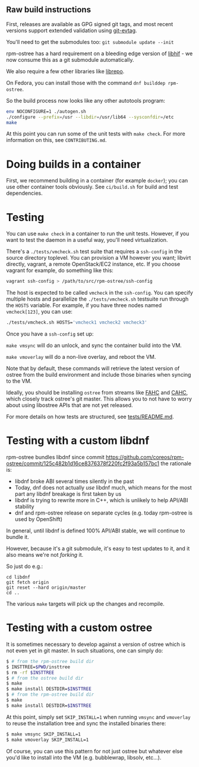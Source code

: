 Raw build instructions
----------------------

First, releases are available as GPG signed git tags, and most recent
versions support extended validation using
[git-evtag](https://github.com/cgwalters/git-evtag).

You'll need to get the submodules too: `git submodule update --init`

rpm-ostree has a hard requirement on a bleeding edge version of
[libhif](https://github.com/rpm-software-management/libhif/) - we now
consume this as a git submodule automatically.

We also require a few other libraries like
[librepo](https://github.com/rpm-software-management/librepo).

On Fedora, you can install those with the command `dnf builddep rpm-ostree`.

So the build process now looks like any other autotools program:

```sh
env NOCONFIGURE=1 ./autogen.sh
./configure --prefix=/usr --libdir=/usr/lib64 --sysconfdir=/etc
make
```

At this point you can run some of the unit tests with `make check`.
For more information on this, see `CONTRIBUTING.md`.

Doing builds in a container
===========================

First, we recommend building in a container (for example `docker`); you can use
other container tools obviously.  See `ci/build.sh` for build and test
dependencies.

Testing
=======

You can use `make check` in a container to run the unit tests.  However,
if you want to test the daemon in a useful way, you'll need virtualization.

There's a `./tests/vmcheck.sh` test suite that requires a `ssh-config` in the
source directory toplevel.  You can provision a VM however you want; libvirt
directly, vagrant, a remote OpenStack/EC2 instance, etc.  If you choose
vagrant for example, do something like this:

```sh
vagrant ssh-config > /path/to/src/rpm-ostree/ssh-config
```

The host is expected to be called `vmcheck` in the
`ssh-config`. You can specify multiple hosts and parallelize
the `./tests/vmcheck.sh` testsuite run through the `HOSTS`
variable. For example, if you have three nodes named
`vmcheck[123]`, you can use:

```sh
./tests/vmcheck.sh HOSTS='vmcheck1 vmcheck2 vmcheck3'
```

Once you have a `ssh-config` set up:

`make vmsync` will do an unlock, and sync the container build
into the VM.

`make vmoverlay` will do a non-live overlay, and reboot the VM.

Note that by default, these commands will retrieve the latest version of ostree
from the build environment and include those binaries when syncing to the VM.

Ideally, you should be installing `ostree` from streams like
[FAHC](https://pagure.io/fedora-atomic-host-continuous/) and
[CAHC](https://wiki.centos.org/SpecialInterestGroup/Atomic/Devel), which closely
track ostree's git master. This allows you to not have to worry about using
libostree APIs that are not yet released.

For more details on how tests are structured, see [tests/README.md](tests/README.md).

Testing with a custom libdnf
============================

rpm-ostree bundles libdnf since commit https://github.com/coreos/rpm-ostree/commit/125c482b1d16ce8376378f220fc2f93a5b157bc1
the rationale is:

 - libdnf broke ABI several times silently in the past
 - Today, dnf does not actually *use* libdnf much, which means
   for the most part any libdnf breakage is first taken by us
 - libdnf is trying to rewrite more in C++, which is unlikely to help
   API/ABI stability
 - dnf and rpm-ostree release on separate cycles (e.g. today rpm-ostree
   is used by OpenShift)

In general, until libdnf is defined 100% API/ABI stable, we will
continue to bundle it.

However, because it's a git submodule, it's easy to test updates
to it, and it also means we're not *forking* it.

So just do e.g.:
```
cd libdnf
git fetch origin
git reset --hard origin/master
cd ..
```

The various `make` targets will pick up the changes and recompile.

Testing with a custom ostree
============================

It is sometimes necessary to develop against a version of ostree which is not
even yet in git master. In such situations, one can simply do:

```sh
$ # from the rpm-ostree build dir
$ INSTTREE=$PWD/insttree
$ rm -rf $INSTTREE
$ # from the ostree build dir
$ make
$ make install DESTDIR=$INSTTREE
$ # from the rpm-ostree build dir
$ make
$ make install DESTDIR=$INSTTREE
```

At this point, simply set `SKIP_INSTALL=1` when running `vmsync` and `vmoverlay`
to reuse the installation tree and sync the installed binaries there:

```sh
$ make vmsync SKIP_INSTALL=1
$ make vmoverlay SKIP_INSTALL=1
```

Of course, you can use this pattern for not just ostree but whatever else you'd
like to install into the VM (e.g. bubblewrap, libsolv, etc...).
